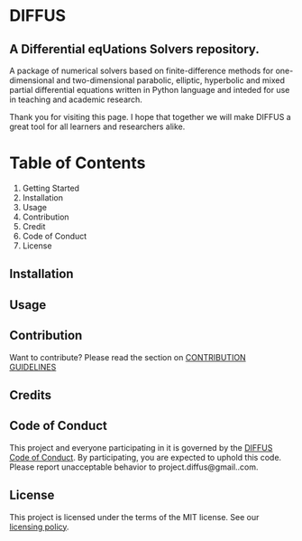 # DIFFUS
## A Differential eqUations Solvers repository.

A package of numerical solvers based on finite-difference methods for one-dimensional and two-dimensional parabolic, elliptic, hyperbolic and mixed partial differential equations written in Python language and inteded for use in teaching and academic research.

Thank you for visiting this page. I hope that together we will make DIFFUS a great tool for all learners and researchers alike.


# Table of Contents
1. Getting Started
2. Installation
3. Usage
4. Contribution
5. Credit
6. Code of Conduct
7. License


## Installation

## Usage

## Contribution

Want to contribute? Please read the section on [CONTRIBUTION GUIDELINES](CONTRIBUTING.md)

## Credits

## Code of Conduct

This project and everyone participating in it is governed by the [DIFFUS Code of Conduct](CODE-OF-CONDUCT.md). By participating, you are expected to uphold this code.
Please report unacceptable behavior to project.diffus@gmail..com.

## License
This project is licensed under the terms of the MIT license. See our [licensing policy](LICENSE.md).



